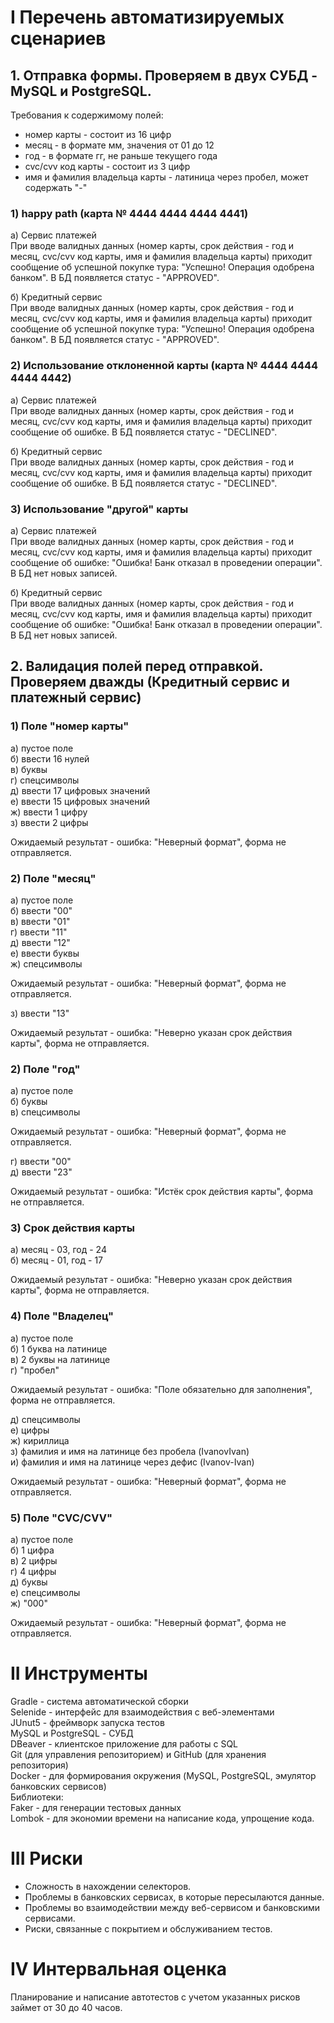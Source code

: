 # I Перечень автоматизируемых сценариев

## 1. Отправка формы. Проверяем в двух СУБД - MySQL и PostgreSQL.

Требования к содержимому полей:

- номер карты - состоит из 16 цифр
- месяц - в формате мм, значения от 01 до 12
- год - в формате гг, не раньше текущего года
- cvc/cvv код карты - состоит из 3 цифр
- имя и фамилия владельца карты - латиница через пробел, может содержать "-"

### 1) happy path (карта № 4444 4444 4444 4441)

а) Сервис платежей  
   При вводе валидных данных (номер карты, срок действия - год и месяц, cvc/cvv код карты, имя и фамилия владельца карты)
приходит сообщение об успешной покупке тура: "Успешно! Операция одобрена банком". В БД появляется статус - "APPROVED".

б) Кредитный сервис  
   При вводе валидных данных (номер карты, срок действия - год и месяц, cvc/cvv код карты, имя и фамилия владельца карты)
   приходит сообщение об успешной покупке тура: "Успешно! Операция одобрена банком". В БД появляется статус - "APPROVED".

### 2) Использование отклоненной карты (карта № 4444 4444 4444 4442)

а) Сервис платежей  
При вводе валидных данных (номер карты, срок действия - год и месяц, cvc/cvv код карты, имя и фамилия владельца карты)
приходит сообщение об ошибке. В БД появляется статус - "DECLINED".

б) Кредитный сервис  
При вводе валидных данных (номер карты, срок действия - год и месяц, cvc/cvv код карты, имя и фамилия владельца карты)
приходит сообщение об ошибке. В БД появляется статус - "DECLINED".

### 3) Использование "другой" карты

а) Сервис платежей  
При вводе валидных данных (номер карты, срок действия - год и месяц, cvc/cvv код карты, имя и фамилия владельца карты)
приходит сообщение об ошибке: "Ошибка! Банк отказал в проведении операции". В БД нет новых записей.

б) Кредитный сервис  
При вводе валидных данных (номер карты, срок действия - год и месяц, cvc/cvv код карты, имя и фамилия владельца карты)
приходит сообщение об ошибке: "Ошибка! Банк отказал в проведении операции". В БД нет новых записей.

## 2. Валидация полей перед отправкой. Проверяем дважды (Кредитный сервис и платежный сервис) 

### 1) Поле "номер карты" 

а) пустое поле  
б) ввести 16 нулей  
в) буквы  
г) спецсимволы  
д) ввести 17 цифровых значений  
е) ввести 15 цифровых значений  
ж) ввести 1 цифру  
з) ввести 2 цифры  

Ожидаемый результат - ошибка: "Неверный формат", форма не отправляется.

### 2) Поле "месяц"

а) пустое поле  
б) ввести "00"  
в) ввести "01"  
г) ввести "11"  
д) ввести "12"  
е) ввести буквы  
ж) спецсимволы

Ожидаемый результат - ошибка: "Неверный формат", форма не отправляется.

з) ввести "13" 

Ожидаемый результат - ошибка: "Неверно указан срок действия карты", форма не отправляется.

### 2) Поле "год"

а) пустое поле  
б) буквы  
в) спецсимволы  

Ожидаемый результат - ошибка: "Неверный формат", форма не отправляется.

г) ввести "00"  
д) ввести "23"  

Ожидаемый результат - ошибка: "Истёк срок действия карты", форма не отправляется.

### 3) Срок действия карты

а) месяц - 03, год - 24  
б) месяц - 01, год - 17

Ожидаемый результат - ошибка: "Неверно указан срок действия карты", форма не отправляется.

### 4) Поле "Владелец"

а) пустое поле  
б) 1 буква на латинице  
в) 2 буквы на латинице  
г) "пробел"

Ожидаемый результат - ошибка: "Поле обязательно для заполнения", форма не отправляется.

д) спецсимволы  
е) цифры  
ж) кириллица  
з) фамилия и имя на латинице без пробела (IvanovIvan)  
и) фамилия и имя на латинице через дефис (Ivanov-Ivan)  

Ожидаемый результат - ошибка: "Неверный формат", форма не отправляется.

### 5) Поле "CVC/CVV"

а) пустое поле  
б) 1 цифра  
в) 2 цифры  
г) 4 цифры  
д) буквы  
е) спецсимволы  
ж) "000"

Ожидаемый результат - ошибка: "Неверный формат", форма не отправляется.

# II Инструменты

Gradle - система автоматической сборки  
Selenide - интерфейс для взаимодействия с веб-элементами  
JUnut5 - фреймворк запуска тестов  
MySQL и PostgreSQL - СУБД  
DBeaver - клиентское приложение для работы с SQL  
Git (для управления репозиторием) и GitHub (для хранения репозитория)  
Docker - для формирования окружения (MySQL, PostgreSQL, эмулятор банковских сервисов)  
Библиотеки:  
Faker - для генерации тестовых данных  
Lombok - для экономии времени на написание кода, упрощение кода.

# III Риски

- Сложность в нахождении селекторов.
- Проблемы в банковских сервисах, в которые пересылаются данные.
- Проблемы во взаимодействии между веб-сервисом и банковскими сервисами.
- Риски, связанные с покрытием и обслуживанием тестов.

# IV Интервальная оценка

Планирование и написание автотестов с учетом указанных рисков займет от 30 до 40 часов.